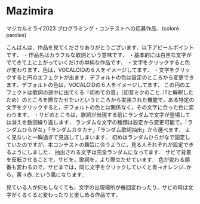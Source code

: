 # Mazimira
マジカルミライ2023 プログラミング・コンテストへの応募作品．(coloré paroles)

こんばんは．作品を見てくださりありがとうございます．以下アピールポイントです．
・作品名はカラフルな歌詞という意味です．
・基本的には白黒な文字がでてきて上に上がっていくだけの単純な作品です．
・文字をクリックすると色が変わります．色は，VOCALOIDの６人をイメージしてます．
・文字をクリックすると円のエフェクトが出ます．デフォルトの色は設定のところから変更できます．デフォルトの色は，VOCALOIDの６人をイメージしてます．
この円のエフェクトは歌詞の途中に出てくる「初めての音」（初音ミクのこと..!?と解釈したため）のところを際立たせたいというところから実装された機能で，ある特定の文字をクリックすると，デフォルトの色とは関係なく，その文字に合った色に変わります．
・サビのところは，歌詞が出現する前にランダムで文字が登場しては消えを数回繰り返します．
ランダムな文字の種類は設定から変更可能で，「ランダムひらがな」「ランダムカタカナ」「ランダム歌詞抽出」から選べます．
よく見ないと一瞬過ぎて見逃してしまいます．
初めはランダムひらがなで固定していたのですが，本コンテストの趣旨に合うように，見る人それぞれが設定できるようにしました．
抽出される文字は完全ランダムになってます．
サビで背景を反転させることで，サビを，歌詞を，より際立たせています．
色が変わる順番も変わるので，サビまでは，同じ文字をクリックしていくと青→オレンジ..から，黄→赤..という風になります．

見ている人が何もしなくても，文字の出現場所が毎回変わったり，サビの時は文字がくるくると変わったりと楽しめる作品です．
